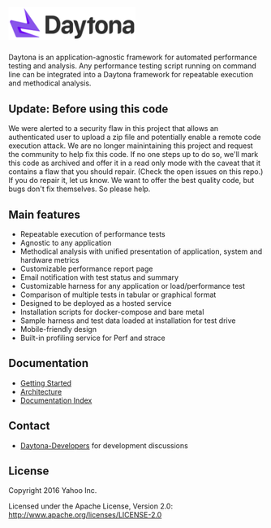 # <img src="docs/img/daytona_dark_text.png" alt="Daytona" width="250px">

Daytona is an application-agnostic framework for automated performance testing and analysis. Any performance testing script running on command line can be integrated into a Daytona framework for repeatable execution and methodical analysis.

## Update: Before using this code
We were alerted to a security flaw in this project that allows an authenticated user to upload a zip file and potentially enable a remote code execution attack. We are no longer mainintaining this project and request the community to help fix this code. If no one steps up to do so, we'll mark this code as archived and offer it in a read only mode with the caveat that it contains a flaw that you should repair. (Check the open issues on this repo.) If you do repair it, let us know. We want to offer the best quality code, but bugs don't fix themselves. So please help.

## Main features
* Repeatable execution of performance tests  
* Agnostic to any application
* Methodical analysis with unified presentation of application, system and hardware metrics
* Customizable performance report page 
* Email notification with test status and summary 
* Customizable harness for any application or load/performance test
* Comparison of multiple tests in tabular or graphical format
* Designed to be deployed as a hosted service
* Installation scripts for docker-compose and bare metal  
* Sample harness and test data loaded at installation for test drive
* Mobile-friendly design 
* Built-in profiling service for Perf and strace

## Documentation

* [Getting Started](docs/GettingStarted.md)
* [Architecture](docs/Architecture.md)
* [Documentation Index](docs/Documentation.md)

## Contact
* [Daytona-Developers](https://groups.google.com/d/forum/daytona-developers) for
  development discussions

## License

Copyright 2016 Yahoo Inc.

Licensed under the Apache License, Version 2.0: http://www.apache.org/licenses/LICENSE-2.0
